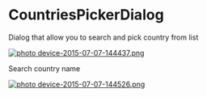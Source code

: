 # CountriesPickerDialog
Dialog that allow you to search and pick country from list

<a href="http://s771.photobucket.com/user/trishty/media/device-2015-07-07-144437.png.html" target="_blank"><img src="http://i771.photobucket.com/albums/xx353/trishty/device-2015-07-07-144437.png~original" border="0" alt=" photo device-2015-07-07-144437.png"/></a>


Search country name

<a href="http://s771.photobucket.com/user/trishty/media/device-2015-07-07-144526.png.html" target="_blank"><img src="http://i771.photobucket.com/albums/xx353/trishty/device-2015-07-07-144526.png~original" border="0" alt=" photo device-2015-07-07-144526.png"/></a>

